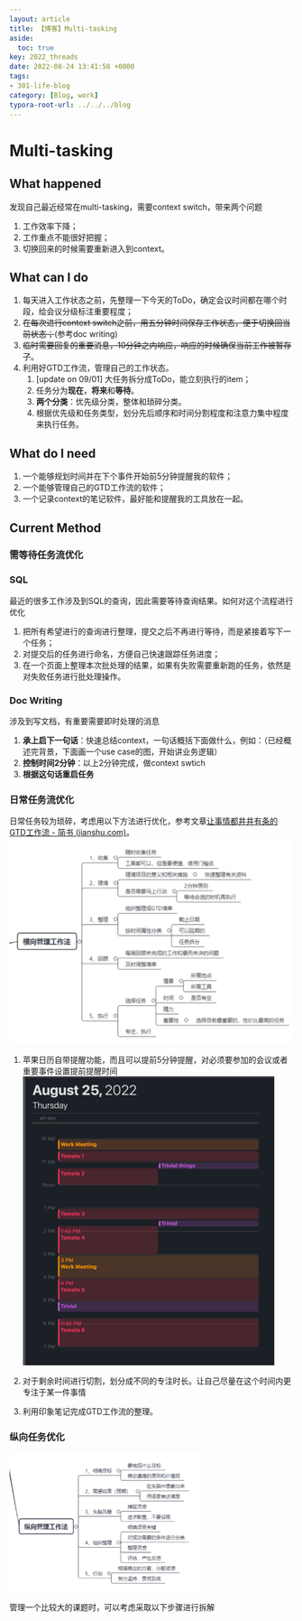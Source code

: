 ```yaml
---
layout: article
title: 【博客】Multi-tasking
aside:
  toc: true
key: 2022_threads
date: 2022-08-24 13:41:58 +0800
tags:
- 301-life-blog
category: [Blog, work]
typora-root-url: ../../../blog
---
```


# Multi-tasking

## What happened

发现自己最近经常在multi-tasking，需要context switch，带来两个问题

1. 工作效率下降；
2. 工作重点不能很好把握；
3. 切换回来的时候需要重新进入到context。

## What can I do

1. 每天进入工作状态之前，先整理一下今天的ToDo，确定会议时间都在哪个时段，给会议分级标注重要程度；
2. ~~在每次进行context switch之前，用五分钟时间保存工作状态，便于切换回当前状态；~~(参考doc writing)
3. ~~临时需要回复的重要消息，10分钟之内响应，响应的时候确保当前工作被暂存了~~。
4. 利用好GTD工作流，管理自己的工作状态。
   1. [update on 09/01] 大任务拆分成ToDo，能立刻执行的item；
   2. 任务分为**现在**，**将来**和**等待**。
   3. **两个分类**：优先级分类，整体和琐碎分类。
   4. 根据优先级和任务类型，划分先后顺序和时间分割程度和注意力集中程度来执行任务。


## What do I need

1. 一个能够规划时间并在下个事件开始前5分钟提醒我的软件；
2. 一个能够管理自己的GTD工作流的软件；
3. 一个记录context的笔记软件，最好能和提醒我的工具放在一起。

## Current Method

### 需等待任务流优化

### SQL

最近的很多工作涉及到SQL的查询，因此需要等待查询结果。如何对这个流程进行优化

1. 把所有希望进行的查询进行整理，提交之后不再进行等待，而是紧接着写下一个任务；
2. 对提交后的任务进行命名，方便自己快速跟踪任务进度；
3. 在一个页面上整理本次批处理的结果，如果有失败需要重新跑的任务，依然是对失败任务进行批处理操作。

### Doc Writing

涉及到写文档，有重要需要即时处理的消息

1. **承上启下一句话**：快速总结context，一句话概括下面做什么，例如：（已经概述完背景，下面画一个use case的图，开始讲业务逻辑）
2. **控制时间2分钟**：以上2分钟完成，做context swtich
3. **根据这句话重启任务**

### 日常任务流优化

日常任务较为琐碎，考虑用以下方法进行优化，参考文章[让事情都井井有条的GTD工作流 - 简书 (jianshu.com)](https://www.jianshu.com/p/e6a896ca6293)。
<img src="/assets/images/2022-08-24-14-05-42.png" alt="Image" style="zoom:50%;" />

1. 苹果日历自带提醒功能，而且可以提前5分钟提醒，对必须要参加的会议或者重要事件设置提前提醒时间<img src="/assets/images/image-20220825000256185.png" alt="image-20220825000256185" style="zoom:50%;" />

2. 对于剩余时间进行切割，划分成不同的专注时长。让自己尽量在这个时间内更专注于某一件事情
3. 利用印象笔记完成GTD工作流的整理。

### 纵向任务优化

<img src="/assets/images/image-20220825000940641.png" alt="image-20220825000940641" style="zoom: 33%;" />

管理一个比较大的课题时，可以考虑采取以下步骤进行拆解

